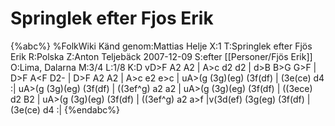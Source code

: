 # Springlek efter Fjos Erik

{%abc%}
%FolkWiki Känd genom:Mattias Helje
X:1
T:Springlek efter Fjös Erik
R:Polska
Z:Anton Teljebäck 2007-12-09
S:efter [[Personer/Fjös Erik]]
O:Lima, Dalarna
M:3/4
L:1/8
K:D
vD>F A2 A2 | A>c d2 d2 | d>B B>G G>F | D>F A<F D2- | 
D>F A2 A2 | A>c e2 e>c | uA>(g (3g)(eg) (3f(df) | (3e(ce) d4 :|
uA>(g (3g)(eg) (3f(df) | ((3ef^g) a2 a2 | uA>(g (3g)(eg) (3f(df) | ((3ece) d2 B2 | 
uA>(g (3g)(eg) (3f(df) | ((3ef^g) a2 a>f |v(3d(ef) (3g(eg) (3f(df) | (3e(ce) d4 :|
{%endabc%}

